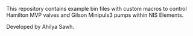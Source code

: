 This repository contains example bin files with custom macros to control Hamilton MVP valves and Gilson Minipuls3 pumps within NIS Elements. 

Developed by Ahilya Sawh.
